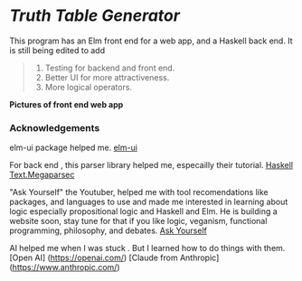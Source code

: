 # *Truth Table Generator* 
This program has an Elm front end for a web app, and a Haskell back end. 
It is still being edited to add 
> 1. Testing for backend and front end. 
> 2. Better UI for more attractiveness. 
> 3. More logical operators. 

**Pictures of front end web app** 

### Acknowledgements
elm-ui package helped me.
[elm-ui](https://package.elm-lang.org/packages/mdgriffith/elm-ui/latest/)

For back end , this parser library helped me, especailly their tutorial. 
[Haskell Text.Megaparsec](https://hackage.haskell.org/package/megaparsec)

"Ask Yourself" the Youtuber, helped me with tool recomendations like packages, and languages to use
and made me interested in learning about logic especially propositional logic 
and Haskell and Elm. He is building a website soon, stay tune for that if you like 
logic, veganism, functional programming, philosophy, and debates. 
[Ask Yourself](https://youtube.com/@askyourself?si=4yBpzSoCtESBdr9D) 


AI helped me when I was stuck . 
But I learned how to do things with them. 
[Open AI] (https://openai.com/) 
[Claude from Anthropic] (https://www.anthropic.com/)
